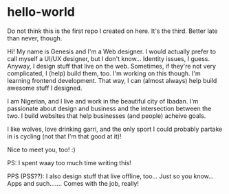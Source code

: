 # hello-world
Do not think this is the first repo I created on here. It's the third. Better late than never, though.

Hi! My name is Genesis and I'm a Web designer. I would actually prefer to call myself a UI/UX designer, but I don't know... Identity issues, I guess. Anyway, I design stuff that live on the web. Sometimes, if they're not very complicated, I (help) build them, too. I'm working on this though. I'm learning frontend development. That way, I can (almost always) help build awesome stuff I designed.

I am Nigerian, and I live and work in the beautiful city of Ibadan. I'm passionate about design and business and the intersection between the two. I build websites that help businesses (and people) acheive goals.

I like wolves, love drinking garri, and the only sport I could probably partake in is cycling (not that I'm that good at it)!

Nice to meet you, too! :)

PS: I spent waay too much time writing this!

PPS (PSS??): I also design stuff that live offline, too... Just so you know... Apps and such....... Comes with the job, really!
